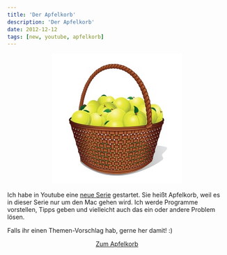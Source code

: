 ```yaml
---
title: 'Der Apfelkorb'
description: 'Der Apfelkorb'
date: 2012-12-12
tags: [new, youtube, apfelkorb]
---
```

<center>
	<a href="/assets/images/2012-12-12/vectorstock_806865-300x300.jpg"><img src="/assets/images/2012-12-12/vectorstock_806865-300x300.jpg" alt=""></a>
</center>

Ich habe in Youtube eine [neue Serie](http://www.youtube.com/playlist?list=PLfb6BzPrWZ8OCL0zmmf3pF9ZWyy2PRtRJ) gestartet. Sie heißt Apfelkorb, weil es in dieser Serie nur um den Mac gehen wird.
Ich werde Programme vorstellen, Tipps geben und vielleicht auch das ein oder andere Problem lösen.

Falls ihr einen Themen-Vorschlag hab, gerne her damit! :)

<center><div markdown="0"><a href="https://github.com/niklas-heer/awesome-password-change" class="btn btn-success">Zum Apfelkorb</a></div></center>
